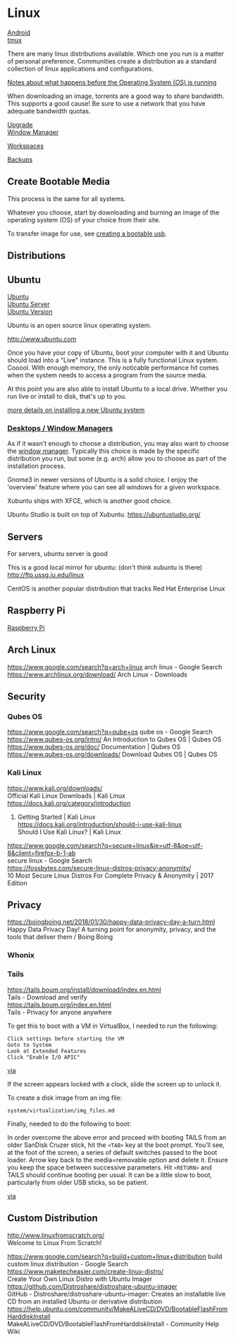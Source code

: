 # Linux

[Android](../android/)  
[tmux](../tmux.md)  

There are many linux distributions available. Which one you run is a matter of personal preference. Communities create a distribution as a standard collection of linux applications and configurations. 

[Notes about what happens before the Operating System (OS) is running](../startup.md)

When downloading an image, torrents are a good way to share bandwidth. This supports a good cause! Be sure to use a network that you have adequate bandwidth quotas.

[Upgrade](upgrade.md)  
[Window Manager](window-managers/)  

[Workspaces](workspaces.md)  

[Backups](backup-system.md)  

## Create Bootable Media

This process is the same for all systems.

Whatever you choose, start by downloading and burning an image of the operating system (OS) of your choice from their site.

To transfer image for use, see [creating a bootable usb](../drives/bootable-usb.md).

## Distributions

## Ubuntu

[Ubuntu](ubuntu.md)  
[Ubuntu Server](ubuntu-server.md)  
[Ubuntu Version](ubuntu-version.md)  

Ubuntu is an open source linux operating system.

http://www.ubuntu.com

Once you have your copy of Ubuntu, boot your computer with it and Ubuntu should load into a "Live" instance.  This is a fully functional Linux system.  Cooool.  With enough memory, the only noticable performance hit comes when the system needs to access a program from the source media.

At this point you are also able to install Ubuntu to a local drive. Whether you run live or install to disk, that's up to you.

[more details on installing a new Ubuntu system](ubuntu.md)

### [Desktops / Window Managers](window-managers/)

As if it wasn't enough to choose a distribution, you may also want to choose the [window manager](window-managers/). Typically this choice is made by the specific distribution you run, but some (e.g. arch) allow you to choose as part of the installation process. 

Gnome3 in newer versions of Ubuntu is a solid choice. I enjoy the 'overview' feature where you can see all windows for a given workspace. 

Xubuntu ships with XFCE, which is another good choice. 

Ubuntu Studio is built on top of Xubuntu.
https://ubuntustudio.org/


## Servers

For servers, ubuntu server is good

This is a good local mirror for ubuntu: (don't think xubuntu is there)
http://ftp.ussg.iu.edu/linux

CentOS is another popular distribution that tracks Red Hat Enterprise Linux

## Raspberry Pi

[Raspberry Pi](/pi/)  


## Arch Linux

https://www.google.com/search?q=arch+linux
arch linux - Google Search
https://www.archlinux.org/download/
Arch Linux - Downloads


## Security

### Qubes OS

https://www.google.com/search?q=qube+os
qube os - Google Search
https://www.qubes-os.org/intro/
An Introduction to Qubes OS | Qubes OS
https://www.qubes-os.org/doc/
Documentation | Qubes OS
https://www.qubes-os.org/downloads/
Download Qubes OS | Qubes OS

### Kali Linux

https://www.kali.org/downloads/  
Official Kali Linux Downloads | Kali Linux  
https://docs.kali.org/category/introduction  
01. Getting Started | Kali Linux  
https://docs.kali.org/introduction/should-i-use-kali-linux  
Should I Use Kali Linux? | Kali Linux  

https://www.google.com/search?q=secure+linux&ie=utf-8&oe=utf-8&client=firefox-b-1-ab  
secure linux - Google Search  
https://fossbytes.com/secure-linux-distros-privacy-anonymity/  
10 Most Secure Linux Distros For Complete Privacy & Anonymity | 2017 Edition  


## Privacy

https://boingboing.net/2018/01/30/happy-data-privacy-day-a-turn.html  
Happy Data Privacy Day! A turning point for anonymity, privacy, and the tools that deliver them / Boing Boing  

### Whonix

### Tails

https://tails.boum.org/install/download/index.en.html  
Tails - Download and verify  
https://tails.boum.org/index.en.html  
Tails - Privacy for anyone anywhere

To get this to boot with a VM in VirtualBox, I needed to run the following:

    Click settings before starting the VM
    Goto to System
    Look at Extended Features
    Click "Enable I/O APIC"

[via](https://unix.stackexchange.com/questions/272701/liveusb-stuck-after-probing-edd-during-boot)

If the screen appears locked with a clock, slide the screen up to unlock it.

To create a disk image from an img file:

    system/virtualization/img_files.md

Finally, needed to do the following to boot:

In order overcome the above error and proceed with booting TAILS from an older SanDisk Cruzer stick, hit the `<TAB>` key at the boot prompt. You’ll see, at the foot of the screen, a series of default switches passed to the boot loader. Arrow key back to the media=removable option and delete it. Ensure you keep the space between successive parameters. Hit `<RETURN>` and TAILS should continue booting per usual. It can be a little slow to boot, particularly from older USB sticks, so be patient.

[via](http://www.outofworkpoet.com/initramfs-unable-find-live-medium-containing-live-file-system-booting-tails)


## Custom Distribution
http://www.linuxfromscratch.org/  
Welcome to Linux From Scratch!  

https://www.google.com/search?q=build+custom+linux+distribution
build custom linux distribution - Google Search
https://www.maketecheasier.com/create-linux-distro/  
Create Your Own Linux Distro with Ubuntu Imager  
https://github.com/Distroshare/distroshare-ubuntu-imager  
GitHub - Distroshare/distroshare-ubuntu-imager: Creates an installable live CD from an installed Ubuntu or derivative distribution  
https://help.ubuntu.com/community/MakeALiveCD/DVD/BootableFlashFromHarddiskInstall  
MakeALiveCD/DVD/BootableFlashFromHarddiskInstall - Community Help Wiki  


